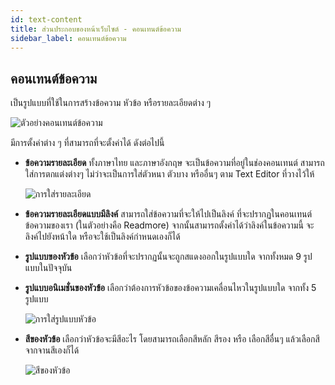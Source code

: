 ```yaml
---
id: text-content
title: ส่วนประกอบของหน้าเว็บไซต์ - คอนเทนต์ข้อความ
sidebar_label: คอนเทนต์ข้อความ
---
```


## คอนเทนต์ข้อความ

เป็นรูปแบบที่ใช้ในการสร้างข้อความ หัวข้อ หรือรายละเอียดต่าง ๆ

![ตัวอย่างคอนเทนต์ข้อความ](/img/frontpage-component/19.png)

มีการตั้งค่าต่าง ๆ ที่สามารถที่จะตั้งค่าได้ ดังต่อไปนี้

- **ข้อความรายละเอียด** ทั้งภาษาไทย และภาษาอังกฤษ จะเป็นข้อความที่อยู่ในช่องคอนเทนต์ สามารถใส่การตกแต่งต่างๆ ไม่ว่าจะเป็นการใส่ตัวหนา ตัวบาง หรืออื่นๆ ตาม Text Editor ที่วางไว้ให้

  ![การใส่รายละเอียด](/img/frontpage-component/20.png)

- **ข้อความรายละเอียดแบบมีลิงค์** สามารถใส่ข้อความที่จะให้ไปเป็นลิงค์ ที่จะปรากฏในคอนเทนต์ข้อความของเรา (ในตัวอย่างคือ Readmore) จากนั้นสามารถตั้งค่าได้ว่าลิงค์ในข้อความนี้ จะลิงค์ไปยังหน้าใด หรือจะใช้เป็นลิงค์กำหนดเองก็ได้

- **รูปแบบของหัวข้อ** เลือกว่าหัวข้อที่จะปรากฏนั้นจะถูกสแดงออกในรูปแบบใด จากทั้งหมด 9 รูปแบบในปัจจุบัน
- **รูปแบบอนิเมชั่นของหัวข้อ** เลือกว่าต้องการหัวข้อของข้อความเคลื่อนไหวในรูปแบบใด จากทั้ง 5 รูปแบบ

  ![การใส่รูปแบบหัวข้อ](/img/frontpage-component/21.png)

- **สีของหัวข้อ** เลือกว่าหัวข้อจะมีสีอะไร โดยสามารถเลือกสีหลัก สีรอง หรือ เลือกสีอื่นๆ แล้วเลือกสีจากจานสีเองก็ได้

  ![สีของหัวข้อ](/img/frontpage-component/22.png)
